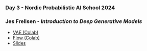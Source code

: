### Day 3 - Nordic Probabilistic AI School 2024

### Jes Frellsen - *Introduction to Deep Generative Models*
- [VAE (Colab)](https://colab.research.google.com/github/frellsen/ProbAI-2024/blob/main/1-VAE.ipynb)
- [Flow (Colab)](https://colab.research.google.com/github/frellsen/ProbAI-2024/blob/main/2-Flow.ipynb)
- [Slides](Jes%20Frellsen/DGMs.pdf)
